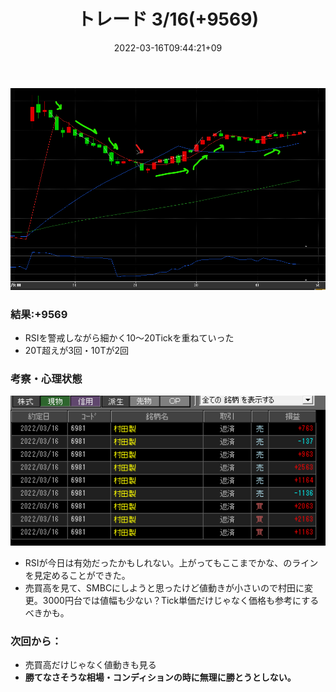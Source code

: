 ﻿---
title: トレード 3/16(+9569)
date: "2022-03-16T09:44:21+09"
image: "220316_/image.png"
thumbnail: 2022-03-16-09-51-43.png
tags: ["trade"]
---

![](chart.png)

### 結果:+9569

- RSIを警戒しながら細かく10～20Tickを重ねていった
- 20T超えが3回・10Tが2回

### 考察・心理状態

![](2022-03-16-09-51-43.png)

- RSIが今日は有効だったかもしれない。上がってもここまでかな、のラインを見定めることができた。
- 売買高を見て、SMBCにしようと思ったけど値動きが小さいので村田に変更。3000円台では値幅も少ない？Tick単価だけじゃなく価格も参考にするべきかも。

### 次回から：

- 売買高だけじゃなく値動きも見る
- **勝てなさそうな相場・コンディションの時に無理に勝とうとしない。**